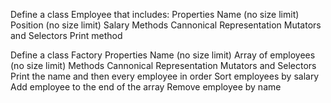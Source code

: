 ﻿Define a class Employee that includes:
	Properties
		Name (no size limit)
		Position (no size limit)
		Salary
	Methods
		Cannonical Representation
		Mutators and Selectors
		Print method

Define a class Factory
	Properties
		Name (no size limit)
		Array of employees (no size limit)
	Methods
		Cannonical Representation
		Mutators and Selectors
		Print the name and then every employee in order
		Sort employees by salary
		Add employee to the end of the array
		Remove employee by name
